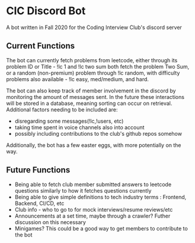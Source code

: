 # CIC Discord Bot

A bot written in Fall 2020 for the Coding Interview Club's discord server
## Current Functions

The bot can currently fetch problems from leetcode, either through its problem ID or Title - !lc 1 and !lc two sum both fetch the problem Two Sum, or a random (non-premium) problem through !lc random, with difficulty problems also available - !lc easy, med/medium, and hard.

The bot can also keep track of member involvement in the discord by monitoring the amount of messages sent. In the future these interactions will be stored in a database, meaning sorting can occur on retrieval. Additional factors needing to be included are:
- disregarding some messages(!lc,!users, etc)
- taking time spent in voice channels also into account
- possibly including contributions to the club's github repos somehow

Additionally, the bot has a few easter eggs, with more potentially on the way.

## Future Functions

- Being able to fetch club member submitted answers to leetcode questions similarly to how it fetches questions currently
- Being able to give simple definitions to tech industry terms : Frontend, Backend, CI/CD, etc
- Club info - who to go to for mock interviews/resume reviews/etc
- Announcements at a set time, maybe through a crawler? Futher discussion on this necessary
- Minigames? This could be a good way to get members to contribute to the bot
